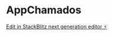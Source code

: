 # AppChamados

[Edit in StackBlitz next generation editor ⚡️](https://stackblitz.com/~/github.com/MailonCadene/AppChamados)